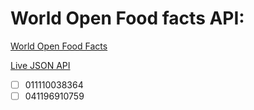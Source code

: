 # World Open Food facts API:

[World Open Food Facts](https://world.openfoodfacts.org/)

[Live JSON API](https://world.openfoodfacts.org/api/v0/product/737628064502.json)


- [ ] 011110038364
- [ ] 041196910759